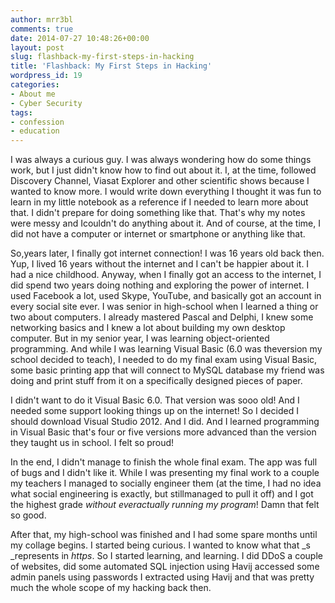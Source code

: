 ```yaml
---
author: mrr3bl
comments: true
date: 2014-07-27 10:48:26+00:00
layout: post
slug: flashback-my-first-steps-in-hacking
title: 'Flashback: My First Steps in Hacking'
wordpress_id: 19
categories:
- About me
- Cyber Security
tags:
- confession
- education
---
```


I was always a curious guy. I was always wondering how do some things work, but I just didn't know how to find out about it. I, at the time, followed Discovery Channel, Viasat Explorer and other scientific shows because I wanted to know more. I would write down everything I thought it was fun to learn in my little notebook as a reference if I needed to learn more about that. I didn't prepare for doing something like that. That's why my notes were messy and Icouldn't do anything about it. And of course, at the time, I did not have a computer or internet or smartphone or anything like that.




So,years later, I finally got internet connection! I was 16 years old back then. Yup, I lived 16 years without the internet and I can't be happier about it. I had a nice childhood. Anyway, when I finally got an access to the internet, I did spend two years doing nothing and exploring the power of internet. I used Facebook a lot, used Skype, YouTube, and basically got an account in every social site ever. I was senior in high-school when I learned a thing or two about computers. I already mastered Pascal and Delphi, I knew some networking basics and I knew a lot about building my own desktop computer. But in my senior year, I was learning object-oriented programming. And while I was learning Visual Basic (6.0 was theversion my school decided to teach), I needed to do my final exam using Visual Basic, some basic printing app that will connect to MySQL database my friend was doing and print stuff from it on a specifically designed pieces of paper.




I didn't want to do it Visual Basic 6.0. That version was sooo old! And I needed some support looking things up on the internet! So I decided I should download Visual Studio 2012. And I did. And I learned programming in Visual Basic that's four or five versions more advanced than the version they taught us in school. I felt so proud!




In the end, I didn't manage to finish the whole final exam. The app was full of bugs and I didn't like it. While I was presenting my final work to a couple my teachers I managed to socially engineer them (at the time, I had no idea what social engineering is exactly, but stillmanaged to pull it off) and I got the highest grade _without everactually running my program_! Damn that felt so good.




After that, my high-school was finished and I had some spare months until my collage begins. I started being curious. I wanted to know what that _s _represents in _https_. So I started learning, and learning. I did DDoS a couple of websites, did some automated SQL injection using Havij accessed some admin panels using passwords I extracted using Havij and that was pretty much the whole scope of my hacking back then.
